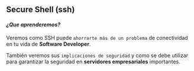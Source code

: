 ## Secure Shell (ssh)
#### *¿Que aprenderemos?*
Veremos como SSH puede `ahorrarte más de un problema` de conectividad en tu vida de __Software Developer__.<br>

También veremos sus `implicaciones de seguridad` y como se debe utilizar para garantizar la seguridad en __servidores empresariales__ importantes.